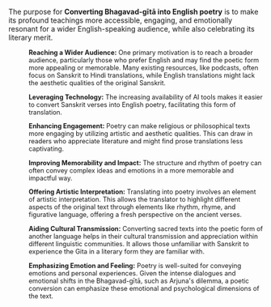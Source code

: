 The purpose for **Converting Bhagavad-gītā into English poetry**  is to make its profound teachings more accessible, engaging, and emotionally resonant for a wider English-speaking audience, while also celebrating its literary merit.

<div style="padding-left:40px;font-size:0.9em;"> 

**Reaching a Wider Audience:** One primary motivation is to reach a broader audience, particularly those who prefer English and may find the poetic form more appealing or memorable. Many existing resources, like podcasts, often focus on Sanskrit to Hindi translations, while English translations might lack the aesthetic qualities of the original Sanskrit.

**Leveraging Technology:** The increasing availability of AI tools makes it easier to convert Sanskrit verses into English poetry, facilitating this form of translation.

**Enhancing Engagement:** Poetry can make religious or philosophical texts more engaging by utilizing artistic and aesthetic qualities. This can draw in readers who appreciate literature and might find prose translations less captivating.

**Improving Memorability and Impact:** The structure and rhythm of poetry can often convey complex ideas and emotions in a more memorable and impactful way.

**Offering Artistic Interpretation:** Translating into poetry involves an element of artistic interpretation. This allows the translator to highlight different aspects of the original text through elements like rhythm, rhyme, and figurative language, offering a fresh perspective on the ancient verses.

**Aiding Cultural Transmission:** Converting sacred texts into the poetic form of another language helps in their cultural transmission and appreciation within different linguistic communities. It allows those unfamiliar with Sanskrit to experience the Gita in a literary form they are familiar with.

**Emphasizing Emotion and Feeling:** Poetry is well-suited for conveying emotions and personal experiences. Given the intense dialogues and emotional shifts in the Bhagavad-gītā, such as Arjuna's dilemma, a poetic conversion can emphasize these emotional and psychological dimensions of the text.

</div>
